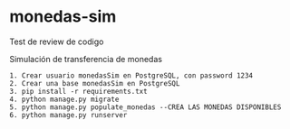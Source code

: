 # monedas-sim
Test de review de codigo

Simulación de transferencia de monedas

    1. Crear usuario monedasSim en PostgreSQL, con password 1234
    2. Crear una base monedasSim en PostgreSQL
    3. pip install -r requirements.txt
    4. python manage.py migrate
    5. python manage.py populate_monedas --CREA LAS MONEDAS DISPONIBLES
    6. python manage.py runserver